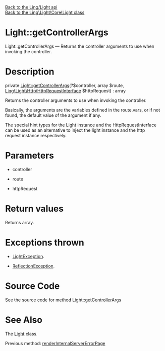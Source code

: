 [Back to the Ling/Light api](https://github.com/lingtalfi/Light/blob/master/doc/api/Ling/Light.md)<br>
[Back to the Ling\Light\Core\Light class](https://github.com/lingtalfi/Light/blob/master/doc/api/Ling/Light/Core/Light.md)


Light::getControllerArgs
================



Light::getControllerArgs — Returns the controller arguments to use when invoking the controller.




Description
================


private [Light::getControllerArgs](https://github.com/lingtalfi/Light/blob/master/doc/api/Ling/Light/Core/Light/getControllerArgs.md)(?$controller, array $route, [Ling\Light\Http\HttpRequestInterface](https://github.com/lingtalfi/Light/blob/master/doc/api/Ling/Light/Http/HttpRequestInterface.md) $httpRequest) : array




Returns the controller arguments to use when invoking the controller.

Basically, the arguments are the variables defined in the route.vars,
or if not found, the default value of the argument if any.

The special hint types for the Light instance and the HttpRequestInterface can be used
as an alternative to inject the light instance and the http request instance respectively.




Parameters
================


- controller

    

- route

    

- httpRequest

    


Return values
================

Returns array.


Exceptions thrown
================

- [LightException](https://github.com/lingtalfi/Light/blob/master/doc/api/Ling/Light/Exception/LightException.md).&nbsp;

- [ReflectionException](http://php.net/manual/en/class.reflectionexception.php).&nbsp;







Source Code
===========
See the source code for method [Light::getControllerArgs](https://github.com/lingtalfi/Light/blob/master/Core/Light.php#L599-L654)


See Also
================

The [Light](https://github.com/lingtalfi/Light/blob/master/doc/api/Ling/Light/Core/Light.md) class.

Previous method: [renderInternalServerErrorPage](https://github.com/lingtalfi/Light/blob/master/doc/api/Ling/Light/Core/Light/renderInternalServerErrorPage.md)<br>

